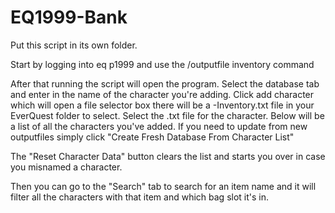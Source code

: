 # EQ1999-Bank

Put this script in its own folder.

Start by logging into eq p1999 and use the /outputfile inventory command

After that running the script will open the program.
Select the database tab and enter in the name of the character you're adding.
Click add character which will open a file selector box there will be a <charactername>-Inventory.txt file in your EverQuest folder to select.
Select the .txt file for the character. 
Below will be a list of all the characters you've added.
If you need to update from new outputfiles simply click "Create Fresh Database From Character List"

The "Reset Character Data" button clears the list and starts you over in case you misnamed a character.

Then you can go to the "Search" tab to search for an item name and it will filter all the characters with that item and which bag slot it's in.
